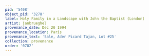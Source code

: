 ```yaml
---
pid: '5408'
object_pid: '3278'
label: Holy Family in a Landscape with John the Baptist (London)
artist: janbrueghel
provenance_date: Dec 20 1994
provenance_location: Paris
provenance_text: 'Sale, Ader Picard Tajan, Lot #25'
collection: provenance
order: '0702'
---
```

